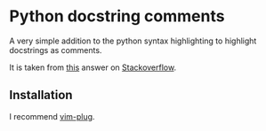 # Python docstring comments

A very simple addition to the python syntax highlighting to highlight
docstrings as comments.

It is taken from [this](http://stackoverflow.com/a/16051080) answer on
[Stackoverflow](https://www.stackoverflow.com).

## Installation

I recommend [vim-plug](https://github.com/junegunn/vim-plug).
